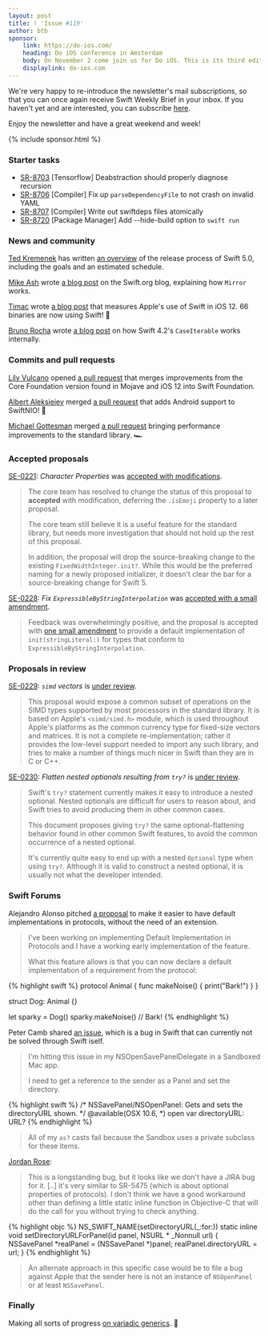 ```yaml
---
layout: post
title: ! 'Issue #119'
author: btb
sponsor:
    link: https://do-ios.com/
    heading: Do iOS conference in Amsterdam
    body: On November 2 come join us for Do iOS. This is its third edition. Now fully owned and ran by the Dutch CocoaHeads Foundation. Come and join 130 fellow iOS developers for a day filled with content. Come and meet your fellow iOS developers.<br /><br />There is also a University Day available on November 1.<br /><br />More info and tickets on
    displaylink: do-ios.com
---
```


We're very happy to re-introduce the newsletter's mail subscriptions, so that you can once again receive Swift Weekly Brief in your inbox. If you haven't yet and are interested, you can subscribe [here](https://swiftweekly.github.io/subscribe/).

Enjoy the newsletter and have a great weekend and week!

<!--excerpt-->

{% include sponsor.html %}

### Starter tasks

- [SR-8703](https://bugs.swift.org/browse/SR-8703) [Tensorflow] Deabstraction should properly diagnose recursion
- [SR-8706](https://bugs.swift.org/browse/SR-8706) [Compiler] Fix up `parseDependencyFile` to not crash on invalid YAML
- [SR-8707](https://bugs.swift.org/browse/SR-8707) [Compiler] Write out swiftdeps files atomically
- [SR-8720](https://bugs.swift.org/browse/SR-8720) [Package Manager] Add --hide-build option to `swift run`

### News and community

[Ted Kremenek](https://twitter.com/tkremenek) has written [an overview](https://swift.org/blog/5-0-release-process/) of the release process of Swift 5.0, including the goals and an estimated schedule.

[Mike Ash](https://twitter.com/mikeash) wrote [a blog post](https://swift.org/blog/how-mirror-works/) on the Swift.org blog, explaining how `Mirror` works.

[Timac](https://twitter.com/timacfr) wrote [a blog post](https://blog.timac.org/2018/0924-state-of-swift-ios12/) that measures Apple's use of Swift in iOS 12. 66 binaries are now using Swift! 🎉

[Bruno Rocha](https://twitter.com/rockthebruno) wrote [a blog post](https://swiftrocks.com/how-caseiterable-works-internally-in-swift.html) on how Swift 4.2's `CaseIterable` works internally.

### Commits and pull requests

[Lily Vulcano](https://twitter.com/millenomi) opened [a pull request](https://github.com/apple/swift-corelibs-foundation/pull/1708) that merges improvements from the Core Foundation version found in Mojave and iOS 12 into Swift Foundation.

[Albert Aleksieiev](https://twitter.com/albert_keyj) merged [a pull request](https://github.com/apple/swift-nio/pull/609) that adds Android support to SwiftNIO! 💪

[Michael Gottesman](https://twitter.com/gottesmang) merged [a pull request](https://github.com/apple/swift/pull/19690) bringing performance improvements to the standard library. 🏎

### Accepted proposals

[SE-0221](https://github.com/apple/swift-evolution/blob/master/proposals/0221-character-properties.md): *Character Properties* was [accepted with modifications](https://forums.swift.org/t/accepted-with-modification-se-0221-character-properties/14944/3).

> The core team has resolved to change the status of this proposal to **accepted** with modification, deferring the `.isEmoji` property to a later proposal.
>
> The core team still believe it is a useful feature for the standard library, but needs more investigation that should not hold up the rest of this proposal.
>
> In addition, the proposal will drop the source-breaking change to the existing `FixedWidthInteger.init?`. While this would be the preferred naming for a newly proposed initializer, it doesn't clear the bar for a source-breaking change for Swift 5.

[SE-0228](https://github.com/apple/swift-evolution/blob/master/proposals/0228-fix-expressiblebystringinterpolation.md): *Fix `ExpressibleByStringInterpolation`* was [accepted with a small amendment](https://forums.swift.org/t/accepted-se-0228-fix-expressible-by-string-interpolation/16548).

> Feedback was overwhelmingly positive, and the proposal is accepted with [one small amendment](https://github.com/apple/swift-evolution/pull/909) to provide a default implementation of `init(stringLiteral:)` for types that conform to `ExpressibleByStringInterpolation`.

### Proposals in review

[SE-0229](https://github.com/apple/swift-evolution/blob/master/proposals/0229-simd.md): *`simd` vectors* is [under review](https://forums.swift.org/t/se-0229-simd-vectors/16518).

> This proposal would expose a common subset of operations on the SIMD types supported by most processors in the standard library. It is based on Apple's `<simd/simd.h>` module, which is used throughout Apple's platforms as the common currency type for fixed-size vectors and matrices. It is not a complete re-implementation; rather it provides the low-level support needed to import any such library, and tries to make a number of things much nicer in Swift than they are in C or C++.

[SE-0230](https://github.com/apple/swift-evolution/blob/master/proposals/0230-flatten-optional-try.md): *Flatten nested optionals resulting from `try?`* is [under review](https://forums.swift.org/t/se-0230-flatten-nested-optionals-resulting-from-try/16570).

> Swift's `try?` statement currently makes it easy to introduce a 
nested optional. Nested optionals are difficult for users to reason
about, and Swift tries to avoid producing them in other common cases.
>
> This document proposes giving `try?` the same optional-flattening
behavior found in other common Swift features, to avoid the common
occurrence of a nested optional.
>
> It's currently quite easy to end up with a nested `Optional` type when 
using `try?`. Although it is valid to construct a nested optional, it
is usually not what the developer intended.

### Swift Forums

Alejandro Alonso pitched [a proposal](https://forums.swift.org/t/default-implementation-in-protocols/15794) to make it easier to have default implementations in protocols, without the need of an extension.

> I've been working on implementing Default Implementation in Protocols and I have a working early implementation of the feature.
>
> What this feature allows is that you can now declare a default implementation of a requirement from the protocol:

{% highlight swift %}
protocol Animal {
  func makeNoise() {
    print("Bark!")
  }
}

struct Dog: Animal {}

let sparky = Dog()
sparky.makeNoise() // Bark!
{% endhighlight %}

Peter Camb shared [an issue](https://forums.swift.org/t/anyobject-parameter-cannot-assign-to-immutable-expression/16642), which is a bug in Swift that can currently not be solved through Swift iself.

> I'm hitting this issue in my NSOpenSavePanelDelegate in a Sandboxed Mac app.
>
> I need to get a reference to the sender as a Panel and set the directory.

{% highlight swift %}
/* NSSavePanel/NSOpenPanel: Gets and sets the directoryURL shown. */
@available(OSX 10.6, *)
open var directoryURL: URL?
{% endhighlight %}

> All of my `as?` casts fail because the Sandbox uses a private subclass for these items.

[Jordan Rose](https://twitter.com/UINT_MIN):

> This is a longstanding bug, but it looks like we don't have a JIRA bug for it. [..] it's very similar to SR-5475 (which is about optional properties of protocols). I don't think we have a good workaround other than defining a little static inline function in Objective-C that will do the call for you without trying to check anything.

{% highlight objc %}
NS_SWIFT_NAME(setDirectoryURL(_:for:))
static inline void setDirectoryURLForPanel(id panel, NSURL * _Nonnull url) {
  NSSavePanel *realPanel = (NSSavePanel *)panel;
  realPanel.directoryURL = url;
}
{% endhighlight %}

> An alternate approach in this specific case would be to file a bug against Apple that the sender here is not an instance of `NSOpenPanel` or at least `NSSavePanel`.

### Finally

Making all sorts of progress [on variadic generics](https://twitter.com/clattner_llvm/status/1044802613345218563). 🦄
